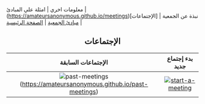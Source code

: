  معلومات اخري | امثلة علي المبادئ | (https://amateursanonymous.github.io/meetings)[الإجتماعات] | نبذة عن الجمعية | [مبادئ الجمعية](https://amateursanonymous.github.io/principles) | [الصفحة الرئيسية](https://amateursanonymous.github.io/index-new)

## <center>الإجتماعات </center>

الإجتماعات السابقة               |     بدء إجتماع  جديد
:-------------------------:|:-------------------------:|
![past-meetings](https://raw.githubusercontent.com/amateursanonymous/amateursanonymous.github.io/main/assets/meeting-162.png)(https://amateursanonymous.github.io/past-meetings)    |  [![start-a-meeting](https://raw.githubusercontent.com/amateursanonymous/amateursanonymous.github.io/main/assets/mic-162.png)](https://amateursanonymous.github.io/start-a-meeting)